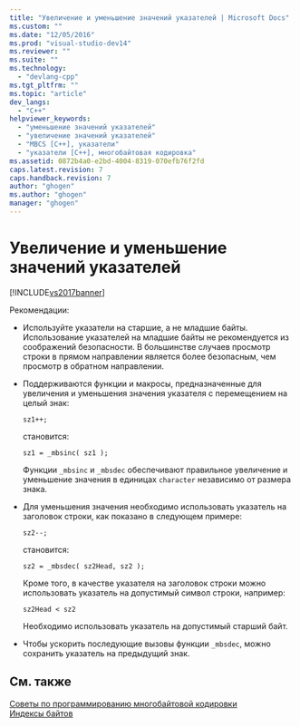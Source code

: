 ```yaml
---
title: "Увеличение и уменьшение значений указателей | Microsoft Docs"
ms.custom: ""
ms.date: "12/05/2016"
ms.prod: "visual-studio-dev14"
ms.reviewer: ""
ms.suite: ""
ms.technology: 
  - "devlang-cpp"
ms.tgt_pltfrm: ""
ms.topic: "article"
dev_langs: 
  - "C++"
helpviewer_keywords: 
  - "уменьшение значений указателей"
  - "увеличение значений указателей"
  - "MBCS [C++], указатели"
  - "указатели [C++], многобайтовая кодировка"
ms.assetid: 0872b4a0-e2bd-4004-8319-070efb76f2fd
caps.latest.revision: 7
caps.handback.revision: 7
author: "ghogen"
ms.author: "ghogen"
manager: "ghogen"
---
```

# Увеличение и уменьшение значений указателей
[!INCLUDE[vs2017banner](../assembler/inline/includes/vs2017banner.md)]

Рекомендации:  
  
-   Используйте указатели на старшие, а не младшие байты.  Использование указателей на младшие байты не рекомендуется из соображений безопасности.  В большинстве случаев просмотр строки в прямом направлении является более безопасным, чем просмотр в обратном направлении.  
  
-   Поддерживаются функции и макросы, предназначенные для увеличения и уменьшения значения указателя с перемещением на целый знак:  
  
    ```  
    sz1++;  
    ```  
  
     становится:  
  
    ```  
    sz1 = _mbsinc( sz1 );  
    ```  
  
     Функции `_mbsinc` и `_mbsdec` обеспечивают правильное увеличение и уменьшение значения в единицах `character` независимо от размера знака.  
  
-   Для уменьшения значения необходимо использовать указатель на заголовок строки, как показано в следующем примере:  
  
    ```  
    sz2--;  
    ```  
  
     становится:  
  
    ```  
    sz2 = _mbsdec( sz2Head, sz2 );  
    ```  
  
     Кроме того, в качестве указателя на заголовок строки можно использовать указатель на допустимый символ строки, например:  
  
    ```  
    sz2Head < sz2  
    ```  
  
     Необходимо использовать указатель на допустимый старший байт.  
  
-   Чтобы ускорить последующие вызовы функции `_mbsdec`, можно сохранить указатель на предыдущий знак.  
  
## См. также  
 [Советы по программированию многобайтовой кодировки](../Topic/MBCS%20Programming%20Tips.md)   
 [Индексы байтов](../text/byte-indices.md)